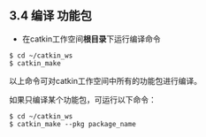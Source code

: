 ## 3.4 编译 功能包

- 在catkin工作空间**根目录**下运行编译命令

```
$ cd ~/catkin_ws
$ catkin_make
```
以上命令可对catkin工作空间中所有的功能包进行编译。

如果只编译某个功能包，可运行以下命令：
```
$ cd ~/catkin_ws
$ catkin_make --pkg package_name
```
